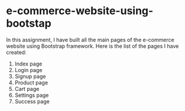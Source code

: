 # e-commerce-website-using-bootstap
In this assignment, I have built all the main pages of the e-commerce website using Bootstrap framework.
Here is the list of the pages I have created:
1. Index page
2. Login page
3. Signup page
4. Product page
5. Cart page
6. Settings page
7. Success page
